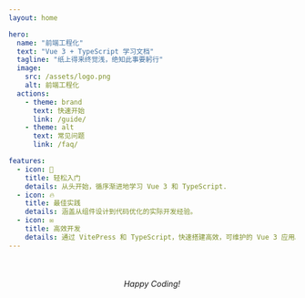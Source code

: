 ```yaml
---
layout: home

hero:
  name: "前端工程化"
  text: "Vue 3 + TypeScript 学习文档"
  tagline: "纸上得来终觉浅，绝知此事要躬行"
  image:
    src: /assets/logo.png
    alt: 前端工程化
  actions:
    - theme: brand
      text: 快速开始
      link: /guide/
    - theme: alt
      text: 常见问题
      link: /faq/

features:
  - icon: 🌈
    title: 轻松入门
    details: 从头开始，循序渐进地学习 Vue 3 和 TypeScript.
  - icon: 🔥
    title: 最佳实践
    details: 涵盖从组件设计到代码优化的实际开发经验。
  - icon: ✉️
    title: 高效开发
    details: 通过 VitePress 和 TypeScript，快速搭建高效，可维护的 Vue 3 应用。
---
```


<div style="text-align: center; margin-top: 50px;">
  <em>Happy Coding!</em>
</div>
